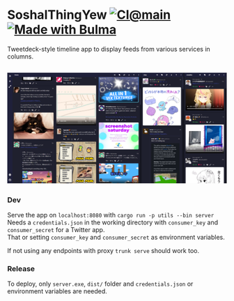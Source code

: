 # SoshalThingYew [![CI@main](https://github.com/misabiko/SoshalThingYew/actions/workflows/ci.yml/badge.svg?branch=main "CI@main")](https://github.com/misabiko/SoshalThingYew/actions/workflows/ci.yml) <a href="https://bulma.io"> <img src="https://bulma.io/images/made-with-bulma.png" alt="Made with Bulma" width="128" height="24"> </a>

Tweetdeck-style timeline app to display feeds from various services in columns.

![screenshot](/docs/screenshot.png?raw=true)
---

### Dev
Serve the app  on `localhost:8080` with `cargo run -p utils --bin server`  
Needs a `credentials.json` in the working directory with `consumer_key` and `consumer_secret` for a Twitter app.  
That or setting `consumer_key` and `consumer_secret` as environment variables.  

If not using any endpoints with proxy `trunk serve` should work too.

### Release

To deploy, only `server.exe`, `dist/` folder and `credentials.json` or environment variables are needed.